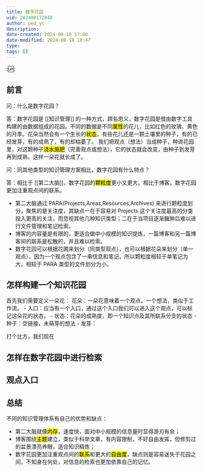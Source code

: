 ```yaml
---
title: 数字花园
uid: 202408172048
author: ped_yc
description: 
date-created: 2024-08-18 17:00
date-modified: 2024-08-18 18:47
type: 
tags: []
---
```


::up::

## 前言

问：什么是数字花园？

答：数字花园是 [[知识管理]] 的一种方式，顾名思义，数字花园是借由数字工具构建的由数据组成的花园。不同的数据是不同<mark class="hltr-red">属性</mark>的花儿，比如红色的玫瑰、黄色的月季。花朵当然会有一个生长的<mark class="hltr-red">状态</mark>，有些花儿还是一颗土壤里的种子，有的已经发芽，有的成熟了，有的却枯萎了。
我们把观点（想法）当成种子，种进花园里，对这颗种子<mark class="hltr-red">浇水施肥</mark>（完善观点或想法），它的状态就会改变，由种子到发芽再到成熟，这样一朵花就长成了。

问：同其他类型的知识管理方案相比，数字花园有什么特点？

答：相比于 [[第二大脑]]，数字花园的<mark class="hltr-red">颗粒度</mark>更小又更大。相比于博客，数字花园更加注重观点间的联系。

- 第二大脑通过 PARA(Projects,Areas,Resources,Archives) 来进行颗粒度划分，聚焦的是关注度，其缺点一在于容易对 Projects 这个关注度最高的分类投入更高的关注，而忽视其他几种知识类型；二在于当项目逐渐臃肿后难以进行文件管理和笔记检索。
- 博客的内容量是有限的，更适合做中小规模的知识提炼，一篇博客和另一篇博客间的联系是松散的，并且难以检索。
- 数字花园可以根据花圃来划分（同类型观点），也可以根据花朵来划分（单一观点），因为一个观点包含了一串信息和笔记，所以颗粒度相较于单笔记为大，相较于 PARA 类型的文件划分为小。

## 怎样构建一个知识花园

首先我们需要定义一朵花：
花朵：一朵花意味着一个观点，一个想法，类似于工作流。
	- 入口：应当有一个入口，通过这个入口我们可以进入这个观点，可以标记这朵花的状态。
	- 状态：花朵的成熟度，即一个知识点及其所联系分支的状态
		- 种子：空链接，未萌芽的想法
		- 发芽：

打个比方，我们现在

## 怎样在数字花园中进行检索

## 观点入口

## 总结

不同的知识管理体系有自己的优势和缺点：

- 第二大脑就像<mark class="hltr-red">内存</mark>，速度快，面对中小规模的信息量时显得游刃有余；
- 博客围绕<mark class="hltr-red">主题</mark>建立，类似于科举文章，有内容限制，不好自由发挥，但修剪过的盆景漂亮养眼，适合知识精炼；
- 数字花园更加注重观点间的<mark class="hltr-red">联系</mark>和更大的<mark class="hltr-red">自由度</mark>，缺点则是容易迷失于花园之间，不知身在何处，对信息的检索也更加依靠自己的记忆。
